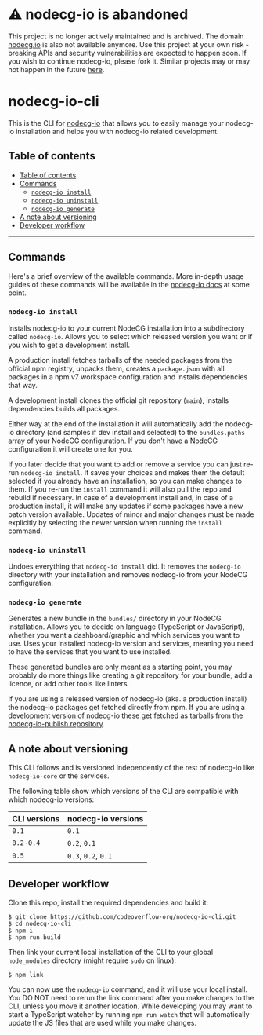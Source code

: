 # :warning: nodecg-io is abandoned
This project is no longer actively maintained and is archived.
The domain [nodecg.io](https://codeoverflow-org.github.io/nodecg-io-docs/RELEASE/) is also not available anymore.
Use this project at your own risk - breaking APIs and security vulnerabilities are expected to happen soon.
If you wish to continue nodecg-io, please fork it.
Similar projects may or may not happen in the future [here](https://github.com/sebinside).

<!-- Do not include the top level heading when generating the
     table of contents using the vscode markdown all in one extension -->
<!-- prettier-ignore-start -->
<!-- omit in toc -->
# nodecg-io-cli
<!-- prettier-ignore-end -->

This is the CLI for [nodecg-io](https://github.com/codeoverflow-org/nodecg-io) that allows you to easily manage your nodecg-io installation and helps you with nodecg-io related development.

## Table of contents

- [Table of contents](#table-of-contents)
- [Commands](#commands)
  - [`nodecg-io install`](#nodecg-io-install)
  - [`nodecg-io uninstall`](#nodecg-io-uninstall)
  - [`nodecg-io generate`](#nodecg-io-generate)
- [A note about versioning](#a-note-about-versioning)
- [Developer workflow](#developer-workflow)

---

## Commands

Here's a brief overview of the available commands. More in-depth usage guides of these commands will be available in the [nodecg-io docs](https://codeoverflow-org.github.io/nodecg-io-docs) at some point.

### `nodecg-io install`

Installs nodecg-io to your current NodeCG installation into a subdirectory called `nodecg-io`. Allows you to select which released version you want or if you wish to get a development install.

A production install fetches tarballs of the needed packages from the official npm registry, unpacks them, creates a `package.json` with all packages in a npm v7 workspace configuration and installs dependencies that way.

A development install clones the official git repository (`main`), installs dependencies builds all packages.

Either way at the end of the installation it will automatically add the nodecg-io directory (and samples if dev install and selected) to the `bundles.paths` array of your NodeCG configuration. If you don't have a NodeCG configuration it will create one for you.

If you later decide that you want to add or remove a service you can just re-run `nodecg-io install`. It saves your choices and makes them the default selected if you already have an installation, so you can make changes to them. If you re-run the `install` command it will also pull the repo and rebuild if necessary. In case of a development install and, in case of a production install, it will make any updates if some packages have a new patch version available. Updates of minor and major changes must be made explicitly by selecting the newer version when running the `install` command.

### `nodecg-io uninstall`

Undoes everything that `nodecg-io install` did. It removes the `nodecg-io` directory with your installation and removes nodecg-io from your NodeCG configuration.

### `nodecg-io generate`

Generates a new bundle in the `bundles/` directory in your NodeCG installation.
Allows you to decide on language (TypeScript or JavaScript), whether you want a dashboard/graphic and which services you want to use.
Uses your installed nodecg-io version and services, meaning you need to have the services that you want to use installed.

These generated bundles are only meant as a starting point, you may probably do more things like creating a git repository for your bundle,
add a licence, or add other tools like linters.

If you are using a released version of nodecg-io (aka. a production install) the nodecg-io packages get fetched directly from npm.
If you are using a development version of nodecg-io these get fetched as tarballs from the [nodecg-io-publish repository](https://github.com/codeoverflow-org/nodecg-io-publish).

## A note about versioning

This CLI follows and is versioned independently of the rest of nodecg-io like `nodecg-io-core` or the services.

The following table show which versions of the CLI are compatible with which nodecg-io versions:

| CLI versions | nodecg-io versions  |
| ------------ | ------------------- |
| `0.1`        | `0.1`               |
| `0.2-0.4`    | `0.2`, `0.1`        |
| `0.5`        | `0.3`, `0.2`, `0.1` |

## Developer workflow

Clone this repo, install the required dependencies and build it:

```console
$ git clone https://github.com/codeoverflow-org/nodecg-io-cli.git
$ cd nodecg-io-cli
$ npm i
$ npm run build
```

Then link your current local installation of the CLI to your global `node_modules` directory (might require `sudo` on linux):

```console
$ npm link
```

You can now use the `nodecg-io` command, and it will use your local install. You DO NOT need to rerun the link command after you make changes to the CLI, unless you move it another location. While developing you may want to start a TypeScript watcher by running `npm run watch` that will automatically update the JS files that are used while you make changes.
